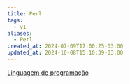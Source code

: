 ```yaml
---
title: Perl
tags:
  - v1
aliases:
  - Perl
created_at: 2024-07-09T17:00:25-03:00
updated_at: 2024-10-08T15:10:39-03:00
---
```


[Linguagem de programação](../08/Linguagem_de_programacao.md)

